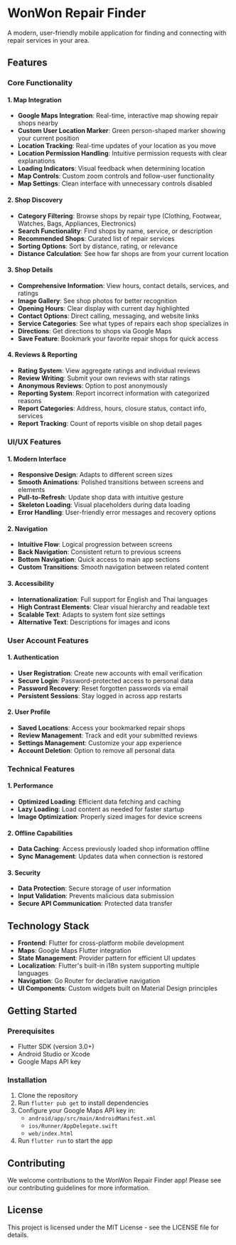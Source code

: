 # WonWon Repair Finder

A modern, user-friendly mobile application for finding and connecting with repair services in your area.

## Features

### Core Functionality

#### 1. Map Integration
- **Google Maps Integration**: Real-time, interactive map showing repair shops nearby
- **Custom User Location Marker**: Green person-shaped marker showing your current position
- **Location Tracking**: Real-time updates of your location as you move
- **Location Permission Handling**: Intuitive permission requests with clear explanations
- **Loading Indicators**: Visual feedback when determining location
- **Map Controls**: Custom zoom controls and follow-user functionality
- **Map Settings**: Clean interface with unnecessary controls disabled

#### 2. Shop Discovery
- **Category Filtering**: Browse shops by repair type (Clothing, Footwear, Watches, Bags, Appliances, Electronics)
- **Search Functionality**: Find shops by name, service, or description
- **Recommended Shops**: Curated list of repair services
- **Sorting Options**: Sort by distance, rating, or relevance
- **Distance Calculation**: See how far shops are from your current location

#### 3. Shop Details
- **Comprehensive Information**: View hours, contact details, services, and ratings
- **Image Gallery**: See shop photos for better recognition
- **Opening Hours**: Clear display with current day highlighted
- **Contact Options**: Direct calling, messaging, and website links
- **Service Categories**: See what types of repairs each shop specializes in
- **Directions**: Get directions to shops via Google Maps
- **Save Feature**: Bookmark your favorite repair shops for quick access

#### 4. Reviews & Reporting
- **Rating System**: View aggregate ratings and individual reviews
- **Review Writing**: Submit your own reviews with star ratings
- **Anonymous Reviews**: Option to post anonymously
- **Reporting System**: Report incorrect information with categorized reasons
- **Report Categories**: Address, hours, closure status, contact info, services
- **Report Tracking**: Count of reports visible on shop detail pages

### UI/UX Features

#### 1. Modern Interface
- **Responsive Design**: Adapts to different screen sizes
- **Smooth Animations**: Polished transitions between screens and elements
- **Pull-to-Refresh**: Update shop data with intuitive gesture
- **Skeleton Loading**: Visual placeholders during data loading
- **Error Handling**: User-friendly error messages and recovery options

#### 2. Navigation
- **Intuitive Flow**: Logical progression between screens
- **Back Navigation**: Consistent return to previous screens
- **Bottom Navigation**: Quick access to main app sections
- **Custom Transitions**: Smooth navigation between related content

#### 3. Accessibility
- **Internationalization**: Full support for English and Thai languages
- **High Contrast Elements**: Clear visual hierarchy and readable text
- **Scalable Text**: Adapts to system font size settings
- **Alternative Text**: Descriptions for images and icons

### User Account Features

#### 1. Authentication
- **User Registration**: Create new accounts with email verification
- **Secure Login**: Password-protected access to personal data
- **Password Recovery**: Reset forgotten passwords via email
- **Persistent Sessions**: Stay logged in across app restarts

#### 2. User Profile
- **Saved Locations**: Access your bookmarked repair shops
- **Review Management**: Track and edit your submitted reviews
- **Settings Management**: Customize your app experience
- **Account Deletion**: Option to remove all personal data

### Technical Features

#### 1. Performance
- **Optimized Loading**: Efficient data fetching and caching
- **Lazy Loading**: Load content as needed for faster startup
- **Image Optimization**: Properly sized images for device screens

#### 2. Offline Capabilities
- **Data Caching**: Access previously loaded shop information offline
- **Sync Management**: Updates data when connection is restored

#### 3. Security
- **Data Protection**: Secure storage of user information
- **Input Validation**: Prevents malicious data submission
- **Secure API Communication**: Protected data transfer

## Technology Stack

- **Frontend**: Flutter for cross-platform mobile development
- **Maps**: Google Maps Flutter integration
- **State Management**: Provider pattern for efficient UI updates
- **Localization**: Flutter's built-in i18n system supporting multiple languages
- **Navigation**: Go Router for declarative navigation
- **UI Components**: Custom widgets built on Material Design principles

## Getting Started

### Prerequisites
- Flutter SDK (version 3.0+)
- Android Studio or Xcode
- Google Maps API key

### Installation
1. Clone the repository
2. Run `flutter pub get` to install dependencies
3. Configure your Google Maps API key in:
   - `android/app/src/main/AndroidManifest.xml`
   - `ios/Runner/AppDelegate.swift`
   - `web/index.html`
4. Run `flutter run` to start the app

## Contributing

We welcome contributions to the WonWon Repair Finder app! Please see our contributing guidelines for more information.

## License

This project is licensed under the MIT License - see the LICENSE file for details.
